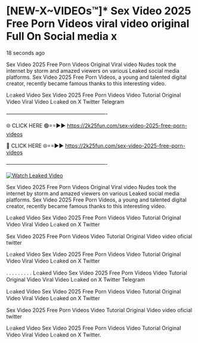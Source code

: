 # [NEW-X~VIDEOs™]* Sex Video 2025 Free Porn Videos viral video original Full On Social media x

18 seconds ago

Sex Video 2025 Free Porn Videos Original Viral video Nudes took the internet by storm and amazed viewers on various Leaked social media platforms. Sex Video 2025 Free Porn Videos, a young and talented digital creator, recently became famous thanks to this interesting video.

L𝚎aked Video Sex Video 2025 Free Porn Videos Video Tutorial Original Video Viral Video L𝚎aked on X Twitter Telegram

———————————————————-

🌐 CLICK HERE 🟢==►► https://2k25fun.com/sex-video-2025-free-porn-videos

🔴 CLICK HERE 🌐==►► https://2k25fun.com/sex-video-2025-free-porn-videos

———————————————————-

[![Watch Leaked Video](https://miro.medium.com/v2/resize:fit:828/format:webp/1*cilzJN44JGOrTw9NJCrNHA.gif "Watch Leaked Video")](https://2k25fun.com/sex-video-2025-free-porn-videos)

Sex Video 2025 Free Porn Videos Original Viral video Nudes took the internet by storm and amazed viewers on various Leaked social media platforms. Sex Video 2025 Free Porn Videos, a young and talented digital creator, recently became famous thanks to this interesting video.

L𝚎aked Video Sex Video 2025 Free Porn Videos Video Tutorial Original Video Viral Video L𝚎aked on X Twitter

Sex Video 2025 Free Porn Videos Video Tutorial Original Video video oficial twitter

L𝚎aked Video Sex Video 2025 Free Porn Videos Video Tutorial Original Video Viral Video L𝚎aked on X Twitter

. . . . . . . . . L𝚎aked Video Sex Video 2025 Free Porn Videos Video Tutorial Original Video Viral Video L𝚎aked on X Twitter Telegram

L𝚎aked Video Sex Video 2025 Free Porn Videos Video Tutorial Original Video Viral Video L𝚎aked on X Twitter

Sex Video 2025 Free Porn Videos Video Tutorial Original Video video oficial twitter

L𝚎aked Video Sex Video 2025 Free Porn Videos Video Tutorial Original Video Viral Video L𝚎aked on X Twitter.